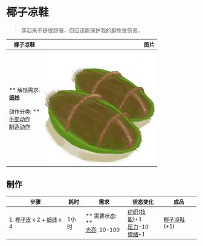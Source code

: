 # 椰子凉鞋  
> 穿起来不是很舒服，但应该能保护我的脚免受伤害。  
  
  椰子凉鞋  |   图片   
 ----  |  ----:   
 ** 解锁需求: **<br>[细线](CordFiber.md)<br><br>** 动作分类: **<br>[手部动作](HandAction.md)<br>[制造动作](CraftAction.md)  |  <img decoding="async" src="Sprite/CoconutSandals.png" href="a.md" style="max-width:300px;max-height:300px;">   
  
## 制作  
步骤  |  耗时  |  需求  |  状态变化  |  成品  
----  |  ----  |  ----  |  ----  |  ----  
1. [椰子皮](CoconutHusk.md) x 2 + [细线](CordFiber.md) x 4  |  1小时  |  ** 需要状态: **<br>[光亮](Light.md): 10-100  |  [纺织(技能)](Skill_Tailoring.md)+1<br>[压力](Stress.md)-10<br>[情绪](Morale.md)+1  |  [椰子凉鞋](CoconutSandals.md)(+1)  


<script>document.title="椰子凉鞋 - 卡牌生存百科 Card Survival Wiki";</script>